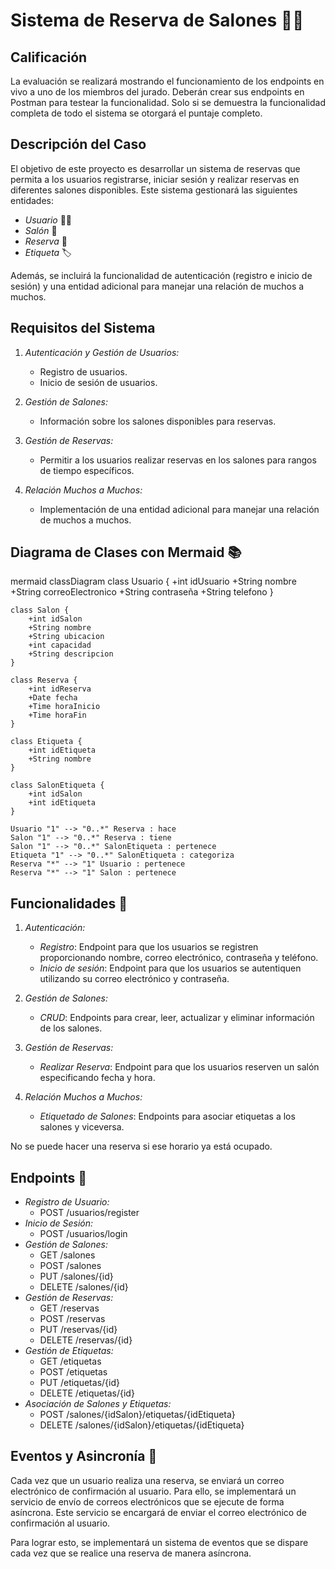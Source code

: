 # Sistema de Reserva de Salones 📅✨

## Calificación 

La evaluación se realizará mostrando el funcionamiento de los endpoints en vivo a uno de los miembros del jurado. Deberán crear sus endpoints en Postman para testear la funcionalidad. Solo si se demuestra la funcionalidad completa de todo el sistema se otorgará el puntaje completo.

## Descripción del Caso

El objetivo de este proyecto es desarrollar un sistema de reservas que permita a los usuarios registrarse, iniciar sesión y realizar reservas en diferentes salones disponibles. Este sistema gestionará las siguientes entidades:

- *Usuario* 🧑‍💻
- *Salón* 🏢
- *Reserva* 📅
- *Etiqueta* 🏷

Además, se incluirá la funcionalidad de autenticación (registro e inicio de sesión) y una entidad adicional para manejar una relación de muchos a muchos.

## Requisitos del Sistema

1. *Autenticación y Gestión de Usuarios:*
   - Registro de usuarios.
   - Inicio de sesión de usuarios.

2. *Gestión de Salones:*
   - Información sobre los salones disponibles para reservas.

3. *Gestión de Reservas:*
   - Permitir a los usuarios realizar reservas en los salones para rangos de tiempo específicos.

4. *Relación Muchos a Muchos:*
   - Implementación de una entidad adicional para manejar una relación de muchos a muchos.

## Diagrama de Clases con Mermaid 📚

mermaid
classDiagram
    class Usuario {
        +int idUsuario
        +String nombre
        +String correoElectronico
        +String contraseña
        +String telefono
    }

    class Salon {
        +int idSalon
        +String nombre
        +String ubicacion
        +int capacidad
        +String descripcion
    }

    class Reserva {
        +int idReserva
        +Date fecha
        +Time horaInicio
        +Time horaFin
    }

    class Etiqueta {
        +int idEtiqueta
        +String nombre
    }

    class SalonEtiqueta {
        +int idSalon
        +int idEtiqueta
    }

    Usuario "1" --> "0..*" Reserva : hace
    Salon "1" --> "0..*" Reserva : tiene
    Salon "1" --> "0..*" SalonEtiqueta : pertenece
    Etiqueta "1" --> "0..*" SalonEtiqueta : categoriza
    Reserva "*" --> "1" Usuario : pertenece
    Reserva "*" --> "1" Salon : pertenece


## Funcionalidades 🌟

1. *Autenticación:*
   - *Registro*: Endpoint para que los usuarios se registren proporcionando nombre, correo electrónico, contraseña y teléfono.
   - *Inicio de sesión*: Endpoint para que los usuarios se autentiquen utilizando su correo electrónico y contraseña.

2. *Gestión de Salones:*
   - *CRUD*: Endpoints para crear, leer, actualizar y eliminar información de los salones.

3. *Gestión de Reservas:*
   - *Realizar Reserva*: Endpoint para que los usuarios reserven un salón especificando fecha y hora.

4. *Relación Muchos a Muchos:*
   - *Etiquetado de Salones*: Endpoints para asociar etiquetas a los salones y viceversa.

No se puede hacer una reserva si ese horario ya está ocupado.

## Endpoints 🚀

- *Registro de Usuario:*
  - POST /usuarios/register
- *Inicio de Sesión:*
  - POST /usuarios/login
- *Gestión de Salones:*
  - GET /salones
  - POST /salones
  - PUT /salones/{id}
  - DELETE /salones/{id}
- *Gestión de Reservas:*
  - GET /reservas
  - POST /reservas
  - PUT /reservas/{id}
  - DELETE /reservas/{id}
- *Gestión de Etiquetas:*
  - GET /etiquetas
  - POST /etiquetas
  - PUT /etiquetas/{id}
  - DELETE /etiquetas/{id}
- *Asociación de Salones y Etiquetas:*
  - POST /salones/{idSalon}/etiquetas/{idEtiqueta}
  - DELETE /salones/{idSalon}/etiquetas/{idEtiqueta}

## Eventos y Asincronía 🎉

Cada vez que un usuario realiza una reserva, se enviará un correo electrónico de confirmación al usuario. Para ello, se implementará un servicio de envío de correos electrónicos que se ejecute de forma asíncrona. Este servicio se encargará de enviar el correo electrónico de confirmación al usuario.

Para lograr esto, se implementará un sistema de eventos que se dispare cada vez que se realice una reserva de manera asíncrona.
